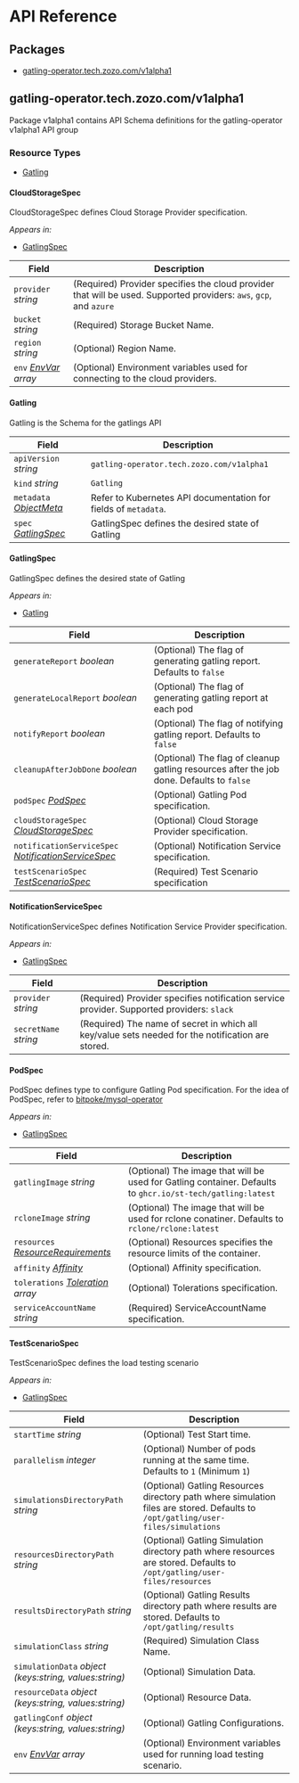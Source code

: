 # API Reference

## Packages
- [gatling-operator.tech.zozo.com/v1alpha1](#gatling-operatortechzozocomv1alpha1)


## gatling-operator.tech.zozo.com/v1alpha1

Package v1alpha1 contains API Schema definitions for the gatling-operator v1alpha1 API group

### Resource Types
- [Gatling](#gatling)



#### CloudStorageSpec



CloudStorageSpec defines Cloud Storage Provider specification.

_Appears in:_
- [GatlingSpec](#gatlingspec)

| Field | Description |
| --- | --- |
| `provider` _string_ | (Required) Provider specifies the cloud provider that will be used. Supported providers: `aws`, `gcp`, and `azure` |
| `bucket` _string_ | (Required) Storage Bucket Name. |
| `region` _string_ | (Optional) Region Name. |
| `env` _[EnvVar](https://kubernetes.io/docs/reference/generated/kubernetes-api/v1.22/#envvar-v1-core) array_ | (Optional) Environment variables used for connecting to the cloud providers. |


#### Gatling



Gatling is the Schema for the gatlings API



| Field | Description |
| --- | --- |
| `apiVersion` _string_ | `gatling-operator.tech.zozo.com/v1alpha1`
| `kind` _string_ | `Gatling`
| `metadata` _[ObjectMeta](https://kubernetes.io/docs/reference/generated/kubernetes-api/v1.22/#objectmeta-v1-meta)_ | Refer to Kubernetes API documentation for fields of `metadata`. |
| `spec` _[GatlingSpec](#gatlingspec)_ | GatlingSpec defines the desired state of Gatling |


#### GatlingSpec



GatlingSpec defines the desired state of Gatling

_Appears in:_
- [Gatling](#gatling)

| Field | Description |
| --- | --- |
| `generateReport` _boolean_ | (Optional) The flag of generating gatling report.  Defaults to `false` |
| `generateLocalReport` _boolean_ | (Optional) The flag of generating gatling report at each pod |
| `notifyReport` _boolean_ | (Optional) The flag of notifying gatling report. Defaults to `false` |
| `cleanupAfterJobDone` _boolean_ | (Optional) The flag of cleanup gatling resources after the job done. Defaults to `false` |
| `podSpec` _[PodSpec](#podspec)_ | (Optional) Gatling Pod specification. |
| `cloudStorageSpec` _[CloudStorageSpec](#cloudstoragespec)_ | (Optional) Cloud Storage Provider specification. |
| `notificationServiceSpec` _[NotificationServiceSpec](#notificationservicespec)_ | (Optional) Notification Service specification. |
| `testScenarioSpec` _[TestScenarioSpec](#testscenariospec)_ | (Required) Test Scenario specification |




#### NotificationServiceSpec



NotificationServiceSpec defines Notification Service Provider specification.

_Appears in:_
- [GatlingSpec](#gatlingspec)

| Field | Description |
| --- | --- |
| `provider` _string_ | (Required) Provider specifies notification service provider. Supported providers: `slack` |
| `secretName` _string_ | (Required) The name of secret in which all key/value sets needed for the notification are stored. |


#### PodSpec



PodSpec defines type to configure Gatling Pod specification. For the idea of PodSpec, refer to [bitpoke/mysql-operator](https://github.com/bitpoke/mysql-operator/blob/master/pkg/apis/mysql/v1alpha1/mysqlcluster_types.go)

_Appears in:_
- [GatlingSpec](#gatlingspec)

| Field | Description |
| --- | --- |
| `gatlingImage` _string_ | (Optional) The image that will be used for Gatling container. Defaults to `ghcr.io/st-tech/gatling:latest` |
| `rcloneImage` _string_ | (Optional) The image that will be used for rclone conatiner. Defaults to `rclone/rclone:latest` |
| `resources` _[ResourceRequirements](https://kubernetes.io/docs/reference/generated/kubernetes-api/v1.22/#resourcerequirements-v1-core)_ | (Optional) Resources specifies the resource limits of the container. |
| `affinity` _[Affinity](https://kubernetes.io/docs/reference/generated/kubernetes-api/v1.22/#affinity-v1-core)_ | (Optional) Affinity specification. |
| `tolerations` _[Toleration](https://kubernetes.io/docs/reference/generated/kubernetes-api/v1.22/#toleration-v1-core) array_ | (Optional) Tolerations specification. |
| `serviceAccountName` _string_ | (Required) ServiceAccountName specification. |


#### TestScenarioSpec



TestScenarioSpec defines the load testing scenario

_Appears in:_
- [GatlingSpec](#gatlingspec)

| Field | Description |
| --- | --- |
| `startTime` _string_ | (Optional) Test Start time. |
| `parallelism` _integer_ | (Optional) Number of pods running at the same time. Defaults to `1` (Minimum `1`) |
| `simulationsDirectoryPath` _string_ | (Optional) Gatling Resources directory path where simulation files are stored. Defaults to `/opt/gatling/user-files/simulations` |
| `resourcesDirectoryPath` _string_ | (Optional) Gatling Simulation directory path where resources are stored. Defaults to `/opt/gatling/user-files/resources` |
| `resultsDirectoryPath` _string_ | (Optional) Gatling Results directory path where results are stored. Defaults to `/opt/gatling/results` |
| `simulationClass` _string_ | (Required) Simulation Class Name. |
| `simulationData` _object (keys:string, values:string)_ | (Optional) Simulation Data. |
| `resourceData` _object (keys:string, values:string)_ | (Optional) Resource Data. |
| `gatlingConf` _object (keys:string, values:string)_ | (Optional) Gatling Configurations. |
| `env` _[EnvVar](https://kubernetes.io/docs/reference/generated/kubernetes-api/v1.22/#envvar-v1-core) array_ | (Optional) Environment variables used for running load testing scenario. |


